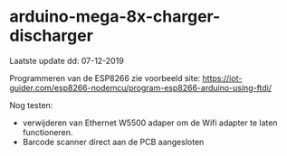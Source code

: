 # arduino-mega-8x-charger-discharger

Laatste update dd: 07-12-2019

Programmeren van de ESP8266 zie voorbeeld site: https://iot-guider.com/esp8266-nodemcu/program-esp8266-arduino-using-ftdi/

Nog testen:
* verwijderen van Ethernet W5500 adaper om de Wifi adapter te laten functioneren.
* Barcode scanner direct aan de PCB aangesloten
